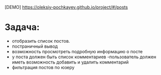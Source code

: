[DEMO]  https://oleksiy-pochkayev.github.io/project/#/posts

# Задача:
- отобразить список постов.
- постраничный вывод
- возможность просмотреть подробную информацию о посте
- у поста должен быть список комментариев
-пользователь должен иметь возможность добавить и удалить комментарий
- фильтрация постов по юзеру
